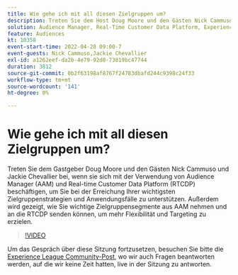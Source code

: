 ```yaml
---
title: Wie gehe ich mit all diesen Zielgruppen um?
description: Treten Sie dem Host Doug Moore und den Gästen Nick Cammuso und Jackie Chevallier bei, während sie sich die Verwendung von Audience Manager (AAM) und Real-time Customer Data Platform ... (Beschreibungen sollten zwischen 60 und 160 Zeichen sein)
solution: Audience Manager, Real-Time Customer Data Platform, Experience Platform
feature: Audiences
kt: 10358
event-start-time: 2022-04-28 09:00-7
event-guests: Nick Cammuso,Jackie Chevallier
exl-id: a1262eef-da2b-4e79-92d8-73819bc47744
duration: 3812
source-git-commit: 0b2f63198af8767f24783dbafd244c9398c24f33
workflow-type: tm+mt
source-wordcount: '141'
ht-degree: 0%

---
```


# Wie gehe ich mit all diesen Zielgruppen um?

Treten Sie dem Gastgeber Doug Moore und den Gästen Nick Cammuso und Jackie Chevallier bei, wenn sie sich mit der Verwendung von Audience Manager (AAM) und Real-time Customer Data Platform (RTCDP) beschäftigen, um Sie bei der Erreichung Ihrer wichtigsten Zielgruppenstrategien und Anwendungsfälle zu unterstützen. Außerdem wird gezeigt, wie Sie wichtige Zielgruppensegmente aus AAM nehmen und an die RTCDP senden können, um mehr Flexibilität und Targeting zu erzielen.

>[!VIDEO](https://video.tv.adobe.com/v/342611/?quality=12&learn=on)

Um das Gespräch über diese Sitzung fortzusetzen, besuchen Sie bitte die [Experience League Community-Post](https://experienceleaguecommunities.adobe.com/t5/adobe-audience-manager/experience-league-live-post-session-discussion-how-do-i-handle/m-p/450340#M419), wo wir auch Fragen beantworten werden, auf die wir keine Zeit hatten, live in der Sitzung zu antworten.

